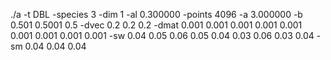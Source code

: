 ./a -t DBL -species 3 -dim 1 -al 0.300000 -points 4096 -a 3.000000 -b  0.501 0.5001 0.5 -dvec 0.2 0.2 0.2 -dmat 0.001 0.001 0.001 0.001 0.001 0.001 0.001 0.001 0.001 -sw  0.04 0.05 0.06 0.05 0.04 0.03 0.06 0.03 0.04 -sm 0.04 0.04 0.04
